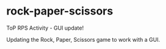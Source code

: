 # rock-paper-scissors
ToP RPS Activity - GUI update!

Updating the Rock, Paper, Scissors game to work with a GUI.